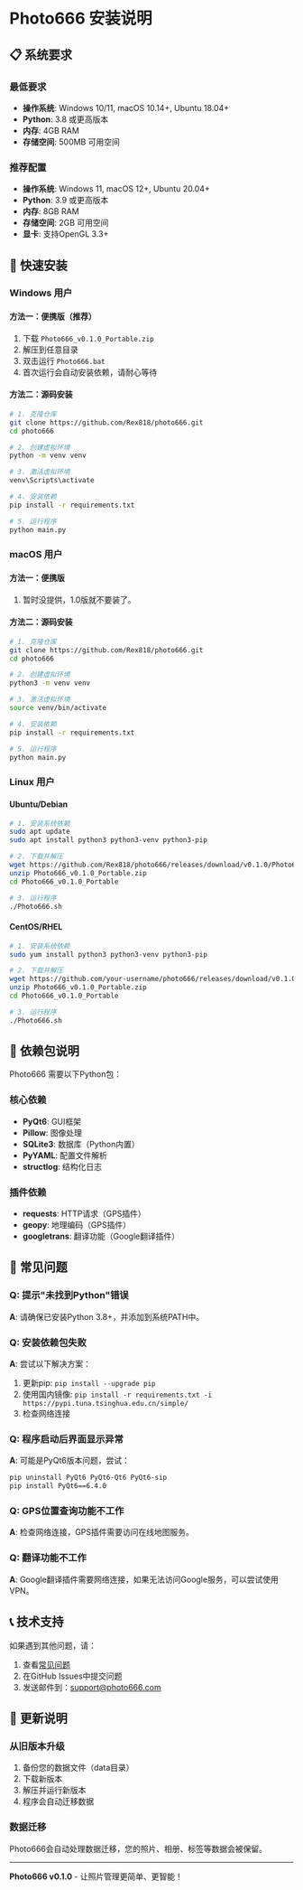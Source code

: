 # Photo666 安装说明

## 📋 系统要求

### 最低要求
- **操作系统**: Windows 10/11, macOS 10.14+, Ubuntu 18.04+
- **Python**: 3.8 或更高版本
- **内存**: 4GB RAM
- **存储空间**: 500MB 可用空间

### 推荐配置
- **操作系统**: Windows 11, macOS 12+, Ubuntu 20.04+
- **Python**: 3.9 或更高版本
- **内存**: 8GB RAM
- **存储空间**: 2GB 可用空间
- **显卡**: 支持OpenGL 3.3+

## 🚀 快速安装

### Windows 用户

#### 方法一：便携版（推荐）
1. 下载 `Photo666_v0.1.0_Portable.zip`
2. 解压到任意目录
3. 双击运行 `Photo666.bat`
4. 首次运行会自动安装依赖，请耐心等待

#### 方法二：源码安装
```bash
# 1. 克隆仓库
git clone https://github.com/Rex818/photo666.git
cd photo666

# 2. 创建虚拟环境
python -m venv venv

# 3. 激活虚拟环境
venv\Scripts\activate

# 4. 安装依赖
pip install -r requirements.txt

# 5. 运行程序
python main.py
```

### macOS 用户

#### 方法一：便携版
1. 暂时没提供，1.0版就不要装了。

#### 方法二：源码安装
```bash
# 1. 克隆仓库
git clone https://github.com/Rex818/photo666.git
cd photo666

# 2. 创建虚拟环境
python3 -m venv venv

# 3. 激活虚拟环境
source venv/bin/activate

# 4. 安装依赖
pip install -r requirements.txt

# 5. 运行程序
python main.py
```

### Linux 用户

#### Ubuntu/Debian
```bash
# 1. 安装系统依赖
sudo apt update
sudo apt install python3 python3-venv python3-pip

# 2. 下载并解压
wget https://github.com/Rex818/photo666/releases/download/v0.1.0/Photo666_v0.1.0_Portable.zip
unzip Photo666_v0.1.0_Portable.zip
cd Photo666_v0.1.0_Portable

# 3. 运行程序
./Photo666.sh
```

#### CentOS/RHEL
```bash
# 1. 安装系统依赖
sudo yum install python3 python3-venv python3-pip

# 2. 下载并解压
wget https://github.com/your-username/photo666/releases/download/v0.1.0/Photo666_v0.1.0_Portable.zip
unzip Photo666_v0.1.0_Portable.zip
cd Photo666_v0.1.0_Portable

# 3. 运行程序
./Photo666.sh
```

## 🔧 依赖包说明

Photo666 需要以下Python包：

### 核心依赖
- **PyQt6**: GUI框架
- **Pillow**: 图像处理
- **SQLite3**: 数据库（Python内置）
- **PyYAML**: 配置文件解析
- **structlog**: 结构化日志

### 插件依赖
- **requests**: HTTP请求（GPS插件）
- **geopy**: 地理编码（GPS插件）
- **googletrans**: 翻译功能（Google翻译插件）

## 🐛 常见问题

### Q: 提示"未找到Python"错误
**A**: 请确保已安装Python 3.8+，并添加到系统PATH中。

### Q: 安装依赖包失败
**A**: 尝试以下解决方案：
1. 更新pip: `pip install --upgrade pip`
2. 使用国内镜像: `pip install -r requirements.txt -i https://pypi.tuna.tsinghua.edu.cn/simple/`
3. 检查网络连接

### Q: 程序启动后界面显示异常
**A**: 可能是PyQt6版本问题，尝试：
```bash
pip uninstall PyQt6 PyQt6-Qt6 PyQt6-sip
pip install PyQt6==6.4.0
```

### Q: GPS位置查询功能不工作
**A**: 检查网络连接，GPS插件需要访问在线地图服务。

### Q: 翻译功能不工作
**A**: Google翻译插件需要网络连接，如果无法访问Google服务，可以尝试使用VPN。

## 📞 技术支持

如果遇到其他问题，请：

1. 查看[常见问题](docs/faq.md)
2. 在GitHub Issues中提交问题
3. 发送邮件到：support@photo666.com

## 🔄 更新说明

### 从旧版本升级
1. 备份您的数据文件（data目录）
2. 下载新版本
3. 解压并运行新版本
4. 程序会自动迁移数据

### 数据迁移
Photo666会自动处理数据迁移，您的照片、相册、标签等数据会被保留。

---

**Photo666 v0.1.0** - 让照片管理更简单、更智能！ 